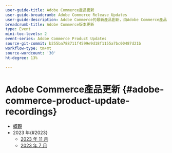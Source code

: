 ```yaml
---
user-guide-title: Adobe Commerce產品更新
user-guide-breadcrumb: Adobe Commerce Release Updates
user-guide-description: Adobe Commerce的最新產品創新，由Adobe Commerce產品團隊提供。
breadcrumb-title: Adobe Commerce版本更新
type: Event
mini-toc-levels: 2
event-series: Adobe Commerce Product Updates
source-git-commit: b255ba788711f4599e9d18f1155a7bc00487d21b
workflow-type: tm+mt
source-wordcount: '30'
ht-degree: 13%

---
```



# Adobe Commerce產品更新 {#adobe-commerce-product-update-recordings}

+ [概觀](overview.md)
+ 2023 年{#2023}
   + [2023 年 11 月](2023/nov2023.md)
   + [2023 年 7 月](2023/july2023.md)
